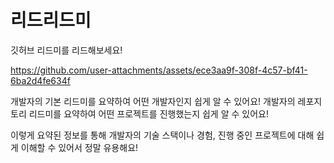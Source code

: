 # 리드리드미
깃허브 리드미를 리드해보세요!

https://github.com/user-attachments/assets/ece3aa9f-308f-4c57-bf41-6ba2d4fe634f

개발자의 기본 리드미를 요약하여 어떤 개발자인지 쉽게 알 수 있어요!
개발자의 레포지토리 리드미를 요약하여 어떤 프로젝트를 진행했는지 쉽게 알 수 있어요!

이렇게 요약된 정보를 통해 개발자의 기술 스택이나 경험, 진행 중인 프로젝트에 대해 쉽게 이해할 수 있어서 정말 유용해요!

